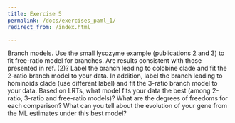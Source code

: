 ```yaml
---
title: Exercise 5
permalink: /docs/exercises_paml_1/
redirect_from: /index.html

---
```

Branch models. Use the small lysozyme example (publications 2 and 3) to fit free-ratio model for branches.
Are results consistent with those presented in ref. (2)?
Label the branch leading to colobine clade and fit the 2-ratio branch model to your data.
In addition, label the branch leading to hominoids clade (use different label) and fit the 3-ratio branch model to your data.
Based on LRTs, what model fits your data the best (among 2-ratio, 3-ratio and free-ratio models)?
What are the degrees of freedoms for each comparison?
What can you tell about the evolution of your gene from the ML estimates under this best model?
